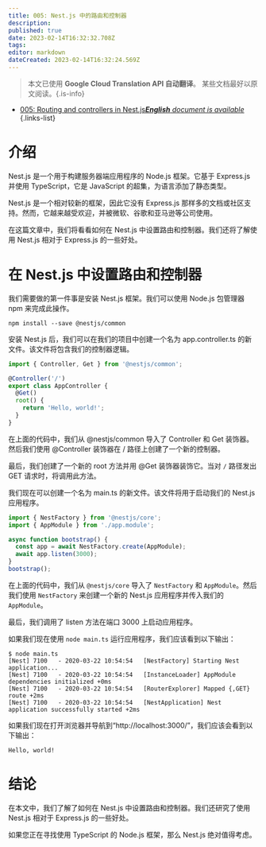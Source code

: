 ```yaml
---
title: 005: Nest.js 中的路由和控制器
description: 
published: true
date: 2023-02-14T16:32:32.708Z
tags: 
editor: markdown
dateCreated: 2023-02-14T16:32:24.569Z
---
```


> 本文已使用 **Google Cloud Translation API 自动翻译**。
某些文档最好以原文阅读。{.is-info}



- [005: Routing and controllers in Nest.js***English** document is available*](/en/Knowledge-base/Nest-js/Learning/005-routing-and-controllers-in-nest-js)
{.links-list}


# 介绍

Nest.js 是一个用于构建服务器端应用程序的 Node.js 框架。它基于 Express.js 并使用 TypeScript，它是 JavaScript 的超集，为语言添加了静态类型。

Nest.js 是一个相对较新的框架，因此它没有 Express.js 那样多的文档或社区支持。然而，它越来越受欢迎，并被微软、谷歌和亚马逊等公司使用。

在这篇文章中，我们将看看如何在 Nest.js 中设置路由和控制器。我们还将了解使用 Nest.js 相对于 Express.js 的一些好处。

# 在 Nest.js 中设置路由和控制器

我们需要做的第一件事是安装 Nest.js 框架。我们可以使用 Node.js 包管理器 npm 来完成此操作。

```
npm install --save @nestjs/common
```

安装 Nest.js 后，我们可以在我们的项目中创建一个名为 app.controller.ts 的新文件。该文件将包含我们的控制器逻辑。

```typescript
import { Controller, Get } from '@nestjs/common';

@Controller('/')
export class AppController {
  @Get()
  root() {
    return 'Hello, world!';
  }
}
```

在上面的代码中，我们从 @nestjs/common 导入了 Controller 和 Get 装饰器。然后我们使用 @Controller 装饰器在 / 路径上创建了一个新的控制器。

最后，我们创建了一个新的 root 方法并用 @Get 装饰器装饰它。当对 `/` 路径发出 GET 请求时，将调用此方法。

我们现在可以创建一个名为 main.ts 的新文件。该文件将用于启动我们的 Nest.js 应用程序。

```typescript
import { NestFactory } from '@nestjs/core';
import { AppModule } from './app.module';

async function bootstrap() {
  const app = await NestFactory.create(AppModule);
  await app.listen(3000);
}
bootstrap();
```

在上面的代码中，我们从 `@nestjs/core` 导入了 `NestFactory` 和 `AppModule`。然后我们使用 `NestFactory` 来创建一个新的 Nest.js 应用程序并传入我们的 `AppModule`。

最后，我们调用了 listen 方法在端口 3000 上启动应用程序。

如果我们现在使用 `node main.ts` 运行应用程序，我们应该看到以下输出：

```
$ node main.ts
[Nest] 7100   - 2020-03-22 10:54:54   [NestFactory] Starting Nest application...
[Nest] 7100   - 2020-03-22 10:54:54   [InstanceLoader] AppModule dependencies initialized +0ms
[Nest] 7100   - 2020-03-22 10:54:54   [RouterExplorer] Mapped {,GET} route +2ms
[Nest] 7100   - 2020-03-22 10:54:54   [NestApplication] Nest application successfully started +2ms
```

如果我们现在打开浏览器并导航到“http://localhost:3000/”，我们应该会看到以下输出：

```
Hello, world!
```

# 结论

在本文中，我们了解了如何在 Nest.js 中设置路由和控制器。我们还研究了使用 Nest.js 相对于 Express.js 的一些好处。

如果您正在寻找使用 TypeScript 的 Node.js 框架，那么 Nest.js 绝对值得考虑。